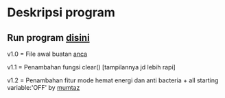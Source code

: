 # Deskripsi program

## Run program [disini](https://colab.research.google.com/drive/1Eb84VIp2XLBe1S4rPlrzKwtVirl-HHbf?usp=sharing)

v1.0 = File awal buatan [anca](https://github.com/apwik)

v1.1 = Penambahan fungsi clear() [tampilannya jd lebih rapi]

v1.2 = Penambahan fitur mode hemat energi dan anti bacteria + all starting variable:'OFF' by [mumtaz](https://github.com/mumtazalfian)
